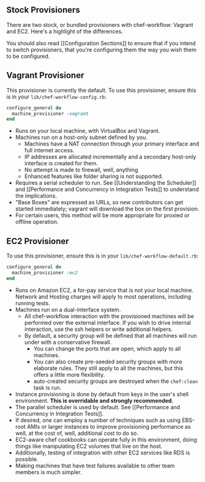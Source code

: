 Stock Provisioners
------------------

There are two stock, or bundled provisioners with chef-workflow: Vagrant and
EC2. Here's a highlight of the differences.

You should also read [[Configuration Sections]] to ensure that if you intend to
switch provisioners, that you're configuring them the way you wish them to be
configured.

Vagrant Provisioner
-------------------

This provisioner is currently the default. To use this provisioner, ensure this
is in your `lib/chef-workflow-config.rb`:

```ruby
configure_general do
  machine_provisioner :vagrant
end
```


* Runs on your local machine, with VirtualBox and Vagrant.
* Machines run on a host-only subnet defined by you.
  * Machines have a NAT connection through your primary interface and full
    internet access.
  * IP addresses are allocated incrementally and a secondary host-only
    interface is created for them.
  * No attempt is made to firewall, well, anything
  * Enhanced features like folder sharing is not supported.
* Requires a serial scheduler to run. See [[Understanding the Scheduler]] and
  [[Performance and Concurrency in Integration Tests]] to understand the
  implications.
* "Base Boxes" are expressed as URLs, so new contributors can get started
  immediately; vagrant will download the box on the first provision.
* For certain users, this method will be more appropriate for proxied or
  offline operation.

EC2 Provisioner
---------------

To use this provisioner, ensure this is in your `lib/chef-workflow-default.rb`:

```ruby
configure_general do
  machine_provisioner :ec2
end
```

* Runs on Amazon EC2, a for-pay service that is not your local machine. Network
  and Hosting charges will apply to most operations, including running tests.
* Machines run on a dual-interface system.
  * All chef-workflow interaction with the provisioned machines will be
    performed over the external interface. If you wish to drive internal
    interaction, use the ssh helpers or write additional helpers.
  * By default, a security group will be defined that all machines will run
    under with a conservative firewall.
     * You can change the ports that are open, which apply to all machines.
     * You can also create pre-seeded security groups with more elaborate rules.
      They still apply to all the machines, but this offers a little more
      flexibility.
     * auto-created security groups are destroyed when the `chef:clean` task is run.
* Instance provisioning is done by default from keys in the user's shell
  environment. **This is overridable and strongly recommended.**
* The parallel scheduler is used by default. See [[Performance and Concurrency in Integration Tests]].
* If desired, one can employ a number of techniques such as using EBS-root AMIs
  or larger instances to improve provisioning performance as well, at the cost
  of, well, additional cost to do so.
* EC2-aware chef cookbooks can operate fully in this environment, doing things
  like manipulating EC2 volumes that live on the host.
* Additionally, testing of integration with other EC2 services like RDS is
  possible.
* Making machines that have test failures available to other team members is
  much simpler.
